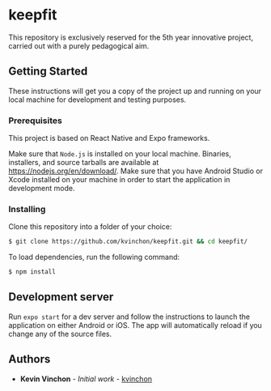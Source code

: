 # keepfit
This repository is exclusively reserved for the 5th year innovative project, carried out with a purely pedagogical aim.

## Getting Started
These instructions will get you a copy of the project up and running on your local machine for development and testing purposes.

### Prerequisites
This project is based on React Native and Expo frameworks.

Make sure that `Node.js` is installed on your local machine. Binaries, installers, and source tarballs are available at <https://nodejs.org/en/download/>. 
Make sure that you have Android Studio or Xcode installed on your machine in order to start the application in development mode.

### Installing
Clone this repository into a folder of your choice:
```bash
$ git clone https://github.com/kvinchon/keepfit.git && cd keepfit/
```

To load dependencies, run the following command: 
```bash
$ npm install
```

## Development server
Run `expo start` for a dev server and follow the instructions to launch the application on either Android or iOS. The app will automatically reload if you change any of the source files.

## Authors
* **Kevin Vinchon** - *Initial work* - [kvinchon](https://github.com/kvinchon)
